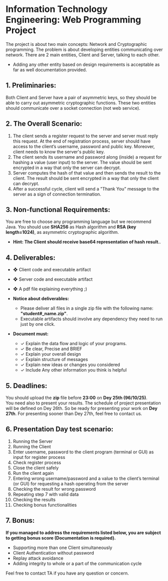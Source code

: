 # Information Technology Engineering: Web Programming Project 

The project is about two main concepts: Network and Cryptographic programming. The problem is about developing entities communicating over network. There are 2 main entities, Client and Server, talking to each other.  

- Adding any other entity based on design requirements is acceptable as far as well documentation provided.

## 1. Preliminaries:
Both Client and Server have a pair of asymmetric keys, so they should be able to carry out asymmetric cryptographic functions. These two entities should communicate over a socket connection (not web service).
## 2. The Overall Scenario:
1. The client sends a register request to the server and server must reply this request. At the end of registration process, server should have access to the client’s username, password and public key. Moreover, client needs to know the server's public key.
2. The client sends its username and password along (inside) a request for hashing a value (user input) to the server. The value should be sent encrypted in a way that only the server can decrypt.
3. Server computes the hash of that value and then sends the result to the client. The result should be sent encrypted in a way that only the client can decrypt.
4. After a successful cycle, client will send a "Thank You" message to the server as a sign of connection termination.
## 3. Non-functional Requirements:

You are free to choose any programming language but we recommend Java. You should use **SHA256** as Hash algorithm and **RSA (key length=1024)**, as asymmetric cryptographic algorithm.  
- **Hint: The Client should receive base64 representation of hash result.**. 

## 4. Deliverables:  

- ❖ Client code and executable artifact  
- ❖ Server code and executable artifact  
- ❖ A pdf file explaining everything ;)  


- **Notice about deliverables:**
  + Please deliver all files in a single zip file with the following name: **"student#_name.zip"**.
  + Executable artifacts should involve any dependency they need to run just by one click.
- **Document must:**
  + ✓ Explain the data flow and logic of your programs.
  + ✓ Be clear, Precise and BRIEF
  + ✓ Explain your overall design
  + ✓ Explain structure of messages
  + ✓ Explain new ideas or changes you considered
  + ✓ Include Any other information you think is helpful

## 5. Deadlines:
You should upload the **zip** file before **23:00** on **Dey 25th (96/10/25)**.  
You need also to present your results. The schedule of project presentation will be defined on Dey 26th. So be ready for presenting your work on **Dey 27th**. For presenting sooner than Dey 27th, feel free to contact us.

## 6. Presentation Day test scenario:

1. Running the Server
2. Running the Client
3. Enter username, password to the client program (terminal or GUI) as input for register process
4. Check register process
5. Close the client safely
6. Run the client again
7. Entering wrong username/password and a value to the client’s terminal (or GUI) for requesting a hash operating from the server
8. Checking the result for wrong password
9. Repeating step 7 with valid data
10. Checking the results
11. Checking bonus functionalities

## 7. Bonus:
**If you managed to address the requirements listed below, you are subject to getting bonus score (Documentation is required).**  

+ Supporting more than one Client simultaneously 
+ Client Authentication without password
+ Replay attack avoidance
+ Adding integrity to whole or a part of the communication cycle  

Feel free to contact TA if you have any question or concern. 
